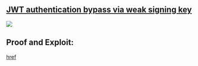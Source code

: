 ## [JWT authentication bypass via weak signing key](https://portswigger.net/web-security/jwt/lab-jwt-authentication-bypass-via-weak-signing-key)

![](https://github.com/nu11secur1ty/PortSwigger-Web-Security-Academy/blob/main/JWT/JWT-authentication-bypass-via-weak-signing-key/Docs/Screenshot%202022-06-16%20104805.png)

## Proof and Exploit:
[href](https://streamable.com/8cjrt7)
